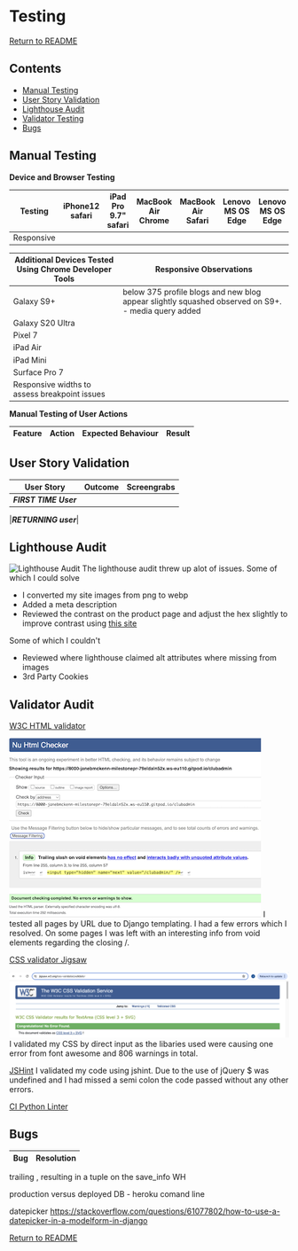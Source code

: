 # Testing

[Return to README](README.md)

## Contents

- [Manual Testing](#manual-testing) 
- [User Story Validation](#user-story-validation) 
- [Lighthouse Audit](#lighthouse-audit) 
- [Validator Testing](#validator-testing)
- [Bugs](#bugs)

## Manual Testing

**Device and Browser Testing**

|**Testing** |**iPhone12 safari** |**iPad Pro 9.7" safari**|**MacBook Air Chrome**|**MacBook Air Safari**|**Lenovo MS OS Edge**|**Lenovo MS OS Edge**|**Chrome Developer Tools**|
|-----|-----|-----|-----|-----|-----|-----|-----|
|Responsive|


|**Additional Devices Tested Using Chrome Developer Tools**|**Responsive Observations**
|-----|-----|
|Galaxy S9+| below 375 profile blogs and new blog appear slightly squashed observed on S9+. - media query added|
|Galaxy S20 Ultra|
|Pixel 7|
|iPad Air|
|iPad Mini|
|Surface Pro 7|
|Responsive widths to assess breakpoint issues|

**Manual Testing of User Actions**

|**Feature**     |**Action**     |**Expected Behaviour**     |**Result**     |
|----------------|---------------|---------------------------|---------------|


## User Story Validation

|**User Story**|**Outcome**|**Screengrabs**|
|-----|-----|-----|
|**_FIRST TIME User_**|

|**_RETURNING user_**|


## Lighthouse Audit
![Lighthouse Audit]()
The lighthouse audit threw up alot of issues. Some of which I could solve
- I converted my site images from png to webp
- Added a meta description
- Reviewed the contrast on the product page and adjust the hex slightly to improve contrast using [this site](app.contrast-finder.org/)


Some of which I couldn't
- Reviewed where lighthouse claimed alt attributes where missing from images
- 3rd Party Cookies



## Validator Audit

[W3C HTML validator](https://validator.w3.org/)

![validator](media/doc-images/info-trailing-slash.png)
I tested all pages by URL due to Django templating. I had a few errors which I resolved. On some pages I was left with an interesting info from void elements regarding the closing /. 

[CSS validator Jigsaw](https://jigsaw.w3.org/css-validator/)

![CSS validator](media/doc-images/css-validation.png)
I validated my CSS by direct input as the libaries used were causing one error from font awesome and 806 warnings in total.

[JSHint](jshint.com)
I validated my code using jshint. Due to the use of jQuery $ was undefined and I had missed a semi colon the code passed without any other errors. 

[CI Python Linter](https://pep8ci.herokuapp.com/)




## Bugs

|**Bug**|**Resolution**|
|-----|-----|

trailing , resulting in a tuple on the save_info WH

production versus deployed DB - heroku comand line

datepicker https://stackoverflow.com/questions/61077802/how-to-use-a-datepicker-in-a-modelform-in-django


[Return to README](README.md)